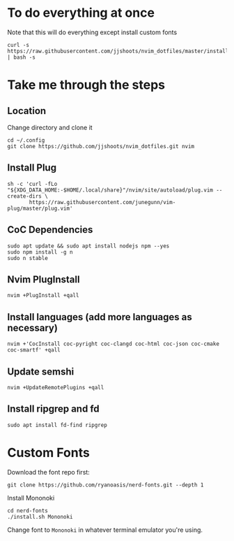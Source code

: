 # To do everything at once
Note that this will do everything except install custom fonts
```
curl -s https://raw.githubusercontent.com/jjshoots/nvim_dotfiles/master/install.sh | bash -s
```

# Take me through the steps

## Location
Change directory and clone it
```
cd ~/.config
git clone https://github.com/jjshoots/nvim_dotfiles.git nvim
```

## Install Plug
```
sh -c 'curl -fLo "${XDG_DATA_HOME:-$HOME/.local/share}"/nvim/site/autoload/plug.vim --create-dirs \
       https://raw.githubusercontent.com/junegunn/vim-plug/master/plug.vim'
```

## CoC Dependencies
```
sudo apt update && sudo apt install nodejs npm --yes
sudo npm install -g n
sudo n stable
```

## Nvim PlugInstall
```
nvim +PlugInstall +qall
```

## Install languages (add more languages as necessary)
```
nvim +'CocInstall coc-pyright coc-clangd coc-html coc-json coc-cmake coc-smartf' +qall
```

## Update semshi
```
nvim +UpdateRemotePlugins +qall
```

## Install ripgrep and fd
```
sudo apt install fd-find ripgrep

```

# Custom Fonts
Download the font repo first:
```
git clone https://github.com/ryanoasis/nerd-fonts.git --depth 1
```

Install Mononoki
```
cd nerd-fonts
./install.sh Mononoki
```

Change font to `Mononoki` in whatever terminal emulator you're using.
